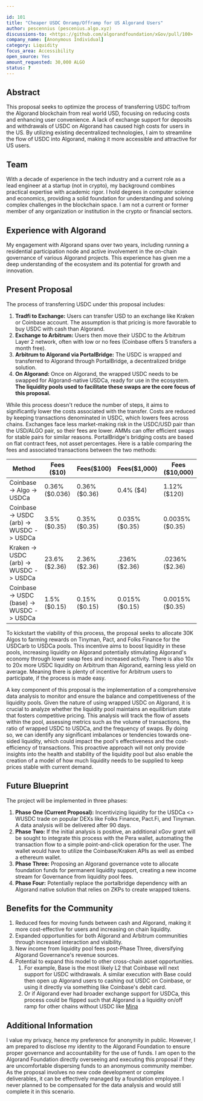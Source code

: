 ```yaml
---

id: 101  
title: "Cheaper USDC Onramp/Offramp for US Algorand Users" 
author: pescennius (pescenius.algo.xyz) 
discussions-to: <https://github.com/algorandfoundation/xGov/pull/100>
company_name: [Anonymous Individual]
category: Liquidity
focus_area: Accessibility
open_source: Yes
amount_requested: 30,000 ALGO  
status: ?  
---
```


## Abstract

This proposal seeks to optimize the process of transferring USDC to/from the Algorand blockchain from real world USD, focusing on reducing costs and enhancing user convenience. A lack of exchange support for deposits and withdrawals of USDC on Algorand has caused high costs for users in the US. By utilizing existing decentralized technologies, I aim to streamline the flow of USDC into Algorand, making it more accessible and attractive for US users.

## Team

With a decade of experience in the tech industry and a current role as a lead engineer at a startup (not in crypto), my background combines practical expertise with academic rigor. I hold degrees in computer science and economics, providing a solid foundation for understanding and solving complex challenges in the blockchain space. I am not a current or former member of any organization or institution in the crypto or financial sectors.

## Experience with Algorand

My engagement with Algorand spans over two years, including running a residential participation node and active involvement in the on-chain governance of various Algorand projects. This experience has given me a deep understanding of the ecosystem and its potential for growth and innovation.

## Present Proposal

The process of transferring USDC under this proposal includes:

1. **Tradfi to Exchange:** Users can transfer USD to an exchange like Kraken or Coinbase account. The assumption is that pricing is more favorable to buy USDC with cash than Algorand.
2. **Exchange to Arbitrum:** Users then move their USDC to the Arbitrum Layer 2 network, often with low or no fees (Coinbase offers 5 transfers a month free).
3. **Arbitrum to Algorand via PortalBridge:** The USDC is wrapped and transferred to Algorand through PortalBridge, a decentralized bridge solution.
4. **On Algorand:** Once on Algorand, the wrapped USDC needs to be swapped for Algorand-native USDCa, ready for use in the ecosystem. **The liquidity pools used to facilitate these swaps are the core focus of this proposal.**

While this process doesn't reduce the number of steps, it aims to significantly lower the costs associated with the transfer. Costs are reduced by keeping transactions denominated in USDC, which lowers fees across chains. Exchanges face less market-making risk in the USDC/USD pair than the USD/ALGO pair, so their fees are lower. AMMs can offer efficient swaps for stable pairs for similar reasons. PortalBridge's bridging costs are based on flat contract fees, not asset percentages.  Here is a table comparing the fees and associated transactions between the two methods:

| Method                                    | Fees ($10)     | Fees($100)    | Fees($1,000)   | Fees ($10,000)  |
|-------------------------------------------|----------------|---------------|----------------|-----------------|
| Coinbase -> Algo -> USDCa                 | 0.36% ($0.036) | 0.36% ($0.36) | 0.4% ($4)      | 1.12% ($120)    |
| Coinbase -> USDC (arb) -> WUSDC -> USDCa  | 3.5% ($0.35)   | 0.35% ($0.35) | 0.035% ($0.35) | 0.0035% ($0.35) |
| Kraken -> USDC (arb) -> WUSDC -> USDCa    | 23.6% ($2.36)  | 2.36% ($2.36) | .236% ($2.36)  | .0236% ($2.36)  |
| Coinbase -> USDC (base) -> WUSDC -> USDCa | 1.5% ($0.15)   | 0.15% ($0.15) | 0.015% ($0.15) | 0.0015% ($0.35) |

To kickstart the viability of this process, the proposal seeks to allocate 30K Algos to farming rewards on Tinyman, Pact, and Folks Finance for the USDCarb to USDCa pools. This incentive aims to boost liquidity in these pools, increasing liquidity on Algorand potentially stimulating Algorand's economy through lower swap fees and increased activity. There is also 10x to 20x more USDC liquidity on Arbitrum than Algorand, earning less yield on average. Meaning there is plenty of incentive for Arbitrum users to participate, if the process is made easy.

A key component of this proposal is the implementation of a comprehensive data analysis to monitor and ensure the balance and competitiveness of the liquidity pools. Given the nature of using wrapped USDC on Algorand, it is crucial to analyze whether the liquidity pool maintains an equilibrium state that fosters competitive pricing. This analysis will track the flow of assets within the pool, assessing metrics such as the volume of transactions, the ratio of wrapped USDC to USDCa, and the frequency of swaps. By doing so, we can identify any significant imbalances or tendencies towards one-sided liquidity, which could impact the pool's effectiveness and the cost-efficiency of transactions. This proactive approach will not only provide insights into the health and stability of the liquidity pool but also enable the creation of a model of how much liquidity needs to be supplied to keep prices stable with current demand.

## Future Blueprint

The project will be implemented in three phases:

1. **Phase One (Current Proposal):** Incentivizing liquidity for the USDCa <> WUSDC trade on popular DEXs like Folks Finance, Pact.Fi, and Tinyman. A data analysis will be delivered after 90 days.
2. **Phase Two:** If the initial analysis is positive, an additional xGov grant will be sought to integrate this process with the Pera wallet, automating the transaction flow to a simple point-and-click operation for the user. The wallet would have to utilize the Coinbase/Kraken APIs as well as embed a ethereum wallet.
3. **Phase Three:** Proposing an Algorand governance vote to allocate foundation funds for permanent liquidity support, creating a new income stream for Governance from liquidity pool fees.
4. **Phase Four:** Potentially replace the portalbridge dependency with an Algorand native solution that relies on ZKPs to create wrapped tokens.

## Benefits for the Community

1. Reduced fees for moving funds between cash and Algorand, making it more cost-effective for users and increasing on chain liquidity.
2. Expanded opportunities for both Algorand and Arbitrum communities through increased interaction and visibility.
3. New income from liquidity pool fees post-Phase Three, diversifying Algorand Governance's revenue sources.
4. Potential to expand this model to other cross-chain asset opportunities.
   1. For example, Base is the most likely L2 that Coinbase will next support for USDC withdrawals. A similar execution with Base could then open up Algorand users to cashing out USDC on Coinbase, or using it directly via something like Coinbase's debit card.
   2. Or if Algorand ever had broader exchange support for USDCa, this process could be flipped such that Algorand is a liquidity on/off ramp for other chains without USDC like [Mina](https://minaprotocol.com/)

## Additional Information

I value my privacy, hence my preference for anonymity in public. However, I am prepared to disclose my identity to the Algorand Foundation to ensure proper governance and accountability for the use of funds. I am open to the Algorand Foundation directly overseeing and executing this proposal if they are uncomfortable dispersing funds to an anonymous community member. As the proposal involves no new code development or complex deliverables, it can be effectively managed by a foundation employee. I never planned to be compensated for the data analysis and would still complete it in this scenario.